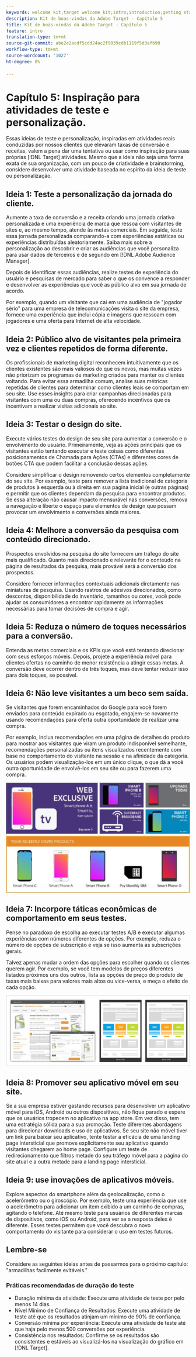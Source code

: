 ```yaml
---
keywords: welcome kit;target welcome kit;intro;introduction;getting started
description: Kit de boas-vindas da Adobe Target - Capítulo 5
title: Kit de boas-vindas da Adobe Target - Capítulo 5
feature: intro
translation-type: tm+mt
source-git-commit: abe2e2acdf5cdd24ac2f9039cdb1119f5d3afb90
workflow-type: tm+mt
source-wordcount: '1027'
ht-degree: 0%

---
```



# Capítulo 5: Inspiração para atividades de teste e personalização.

Essas ideias de teste e personalização, inspiradas em atividades reais conduzidas por nossos clientes que elevaram taxas de conversão e receitas, valem a pena dar uma tentativa ou usar como inspiração para suas próprias [!DNL Target] atividades. Mesmo que a ideia não seja uma forma exata de sua organização, com um pouco de criatividade e brainstorming, considere desenvolver uma atividade baseada no espírito da ideia de teste ou personalização.

## Ideia 1: Teste a personalização da jornada do cliente.

Aumente a taxa de conversão e a receita criando uma jornada criativa personalizada e uma experiência de marca que ressoa com visitantes de sites e, ao mesmo tempo, atende às metas comerciais. Em seguida, teste essa jornada personalizada comparando-a com experiências estáticas ou experiências distribuídas aleatoriamente. Saiba mais sobre a personalização ao descobrir e criar as audiências que você personaliza para usar dados de terceiros e de segundo em [!DNL Adobe Audience Manager].

Depois de identificar essas audiências, realize testes de experiência do usuário e pesquisas de mercado para saber o que os convence a responder e desenvolver as experiências que você as público alvo em sua jornada de acordo.

Por exemplo, quando um visitante que cai em uma audiência de &quot;jogador sério&quot; para uma empresa de telecomunicações visita o site da empresa, fornece uma experiência que inclui cópia e imagens que ressoam com jogadores e uma oferta para Internet de alta velocidade.

## Ideia 2: Público alvo de visitantes pela primeira vez e clientes repetidos de forma diferente.

Os profissionais de marketing digital reconhecem intuitivamente que os clientes existentes são mais valiosos do que os novos, mas muitas vezes não priorizam os programas de marketing criados para manter os clientes voltando. Para evitar essa armadilha comum, analise suas métricas repetidas de clientes para determinar como clientes leais se comportam em seu site. Use esses insights para criar campanhas direcionadas para visitantes com uma ou duas compras, oferecendo incentivos que os incentivam a realizar visitas adicionais ao site.

## Ideia 3: Testar o design do site.

Execute vários testes do design de seu site para aumentar a conversão e o envolvimento do usuário. Primeiramente, veja as ações principais que os visitantes estão tentando executar e teste coisas como diferentes posicionamentos de Chamada para Ações (CTAs) e diferentes cores de botões CTA que podem facilitar a conclusão dessas ações.

Considere simplificar o design removendo certos elementos completamente do seu site. Por exemplo, teste para remover a lista tradicional de categoria de produtos à esquerda ou à direita em sua página inicial (e outras páginas) e permitir que os clientes dependam da pesquisa para encontrar produtos. Se essa alteração não causar impacto mensurável nas conversões, remova a navegação e liberte o espaço para elementos de design que possam provocar um envolvimento e conversões ainda maiores.

## Ideia 4: Melhore a conversão da pesquisa com conteúdo direcionado.

Prospectos envolvidos na pesquisa do site fornecem um tráfego do site mais qualificado. Quanto mais direcionado e relevante for o conteúdo na página de resultados da pesquisa, mais provável será a conversão dos prospectos.

Considere fornecer informações contextuais adicionais diretamente nas miniaturas de pesquisa. Usando rastros de adesivos direcionados, como descontos, disponibilidade do inventário, tamanhos ou cores, você pode ajudar os consumidores a encontrar rapidamente as informações necessárias para tomar decisões de compra e agir.

## Ideia 5: Reduza o número de toques necessários para a conversão.

Entenda as metas comerciais e os KPIs que você está tentando direcionar com seus esforços móveis. Depois, projete a experiência móvel para clientes ofertas no caminho de menor resistência a atingir essas metas. A conversão deve ocorrer dentro de três toques, mas deve tentar reduzir isso para dois toques, se possível.

## Ideia 6: Não leve visitantes a um beco sem saída.

Se visitantes que forem encaminhados do Google para você forem enviados para conteúdo expirado ou esgotado, engajem-se novamente usando recomendações para oferta outra oportunidade de realizar uma compra.

Por exemplo, inclua recomendações em uma página de detalhes do produto para mostrar aos visitantes que viram um produto indisponível semelhante, recomendações personalizadas ou itens visualizados recentemente com base no comportamento do visitante na sessão e na afinidade da categoria. Os usuários podem visualização-los em um único clique, o que dá a você outra oportunidade de envolvê-los em seu site ou para fazerem uma compra.

![Ilustração do Recommendations](/help/c-intro/assets/recs-illustration.png)

## Ideia 7: Incorpore táticas econômicas de comportamento em seus testes.

Pense no paradoxo de escolha ao executar testes A/B e executar algumas experiências com números diferentes de opções. Por exemplo, reduza o número de opções de subscrição e veja se isso aumenta as subscrições gerais.

Talvez apenas mudar a ordem das opções para escolher quando os clientes querem agir. Por exemplo, se você tem modelos de preços diferentes listados próximos uns dos outros, lista as opções de preço do produto de taxas mais baixas para valores mais altos ou vice-versa, e meça o efeito de cada opção.

![Ilustração de táticas comportamentais](/help/c-intro/assets/behavioral.png)

## Ideia 8: Promover seu aplicativo móvel em seu site.

Se a sua empresa estiver gastando recursos para desenvolver um aplicativo móvel para iOS, Android ou outros dispositivos, não fique parado e espere que os usuários tropecem no aplicativo na app store. Em vez disso, tem uma estratégia sólida para a sua promoção. Teste diferentes abordagens para direcionar downloads e uso de aplicativos. Se seu site não móvel tiver um link para baixar seu aplicativo, tente testar a eficácia de uma landing page intersticial que promove explicitamente seu aplicativo quando visitantes chegarem ao home page. Configure um teste de redirecionamento que filtros metade do seu tráfego móvel para a página do site atual e a outra metade para a landing page intersticial.

## Ideia 9: use inovações de aplicativos móveis.

Explore aspectos do smartphone além da geolocalização, como o acelerômetro ou o giroscópio. Por exemplo, teste uma experiência que use o acelerômetro para adicionar um item exibido a um carrinho de compras, agitando o telefone. Até mesmo teste para usuários de diferentes marcas de dispositivos, como iOS ou Android, para ver se a resposta deles é diferente. Esses testes permitem que você descubra o novo comportamento do visitante para considerar o uso em testes futuros.

## Lembre-se

Considere as seguintes ideias antes de passarmos para o próximo capítulo: &quot;armadilhas facilmente evitáveis.&quot;

### Práticas recomendadas de duração do teste

* Duração mínima da atividade: Execute uma atividade de teste por pelo menos 14 dias.
* Nível Mínimo de Confiança de Resultados: Execute uma atividade de teste até que os resultados atinjam um mínimo de 90% de confiança.
* Conversão mínima por experiência: Execute uma atividade de teste até que haja pelo menos 500 conversões por experiência.
* Consistência nos resultados: Confirme se os resultados são consistentes e estáveis ao visualizá-los na visualização do gráfico em [!DNL Target].
